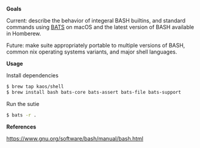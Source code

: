 **Goals**

Current: describe the behavior of integeral BASH builtins, and standard commands using [BATS](/Users/markfox/projects/bash-spec-with-bats/README.md) on macOS and the latest version of BASH available in Homberew.

Future: make suite appropriately portable to multiple versions of BASH, common nix operating systems variants, and major shell languages.

**Usage**

Install dependencies

```sh
$ brew tap kaos/shell
$ brew install bash bats-core bats-assert bats-file bats-support
```

Run the sutie

```sh
$ bats -r .
```

**References**

https://www.gnu.org/software/bash/manual/bash.html
